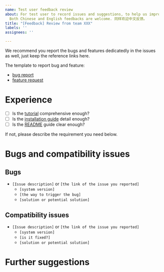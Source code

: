 ```yaml
---
name: Test user feedback review
about: For test user to record issues and suggestions, to help us improve the system.
  Both Chinese and English feedbacks are welcome. 同样欢迎中文反馈。
title: "[Feedback] Review from team XXX"
labels: ''
assignees: ''

---
```


We recommend you report the bugs and features dedicatedly in the issues as well, just keep the reference links here.

The template to report bug and feature:
- [bug report](https://github.com/AIR-DISCOVER/ICRA-RM-Sim2Real/issues/new?assignees=&labels=&template=bug_report.md&title=%5BBug+report%5D)
- [feature request](https://github.com/AIR-DISCOVER/ICRA-RM-Sim2Real/issues/new?assignees=&labels=&template=feature_request.md&title=%5BFeature+request%5D)

# Experience

- [ ] Is the [tutorial](https://github.com/AIR-DISCOVER/ICRA-RM-Sim2Real/blob/main/Tutorial.md) comprehensive enough?
- [ ] Is the [installation guide](https://github.com/AIR-DISCOVER/ICRA-RM-Sim2Real/blob/main/docker_client/sim2real-install-guide.md) detail enough?
- [ ] Is the [README](https://github.com/AIR-DISCOVER/ICRA-RM-Sim2Real/blob/main/README.md) guide clear enough?

If not, please describe the requirement you need below.

# Bugs and compatibility issues

## Bugs

- `[Issue description]` or `[the link of the issue you reported]`
  - `[system version]`
  - `[the way to trigger the bug]`
  - `[solution or potential solution]`

## Compatibility issues

- `[Issue description]` or `[the link of the issue you reported]`
  - `[system version]`
  - `[is it fixed?]`
  - `[solution or potential solution]`

# Further suggestions

